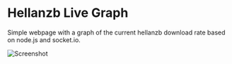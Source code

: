 Hellanzb Live Graph
===================

Simple webpage with a graph of the current hellanzb download rate based on node.js and socket.io.

![Screenshot](https://raw.github.com/rverton/LiveHellaNZB/master/screenshot.png)
